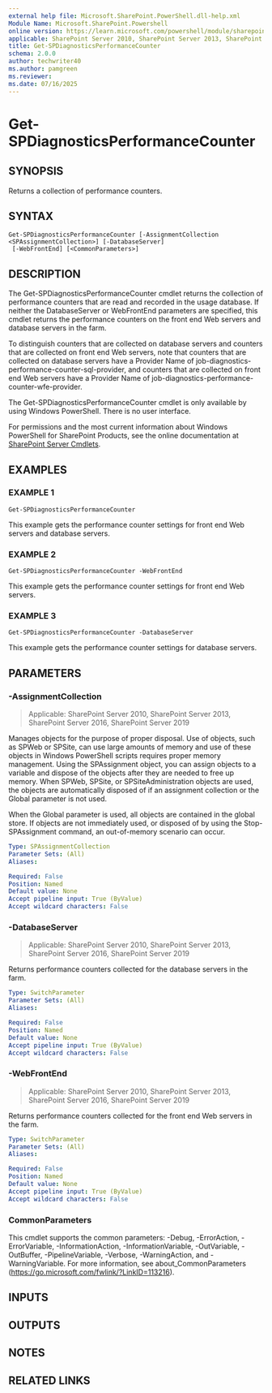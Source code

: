 ```yaml
---
external help file: Microsoft.SharePoint.PowerShell.dll-help.xml
Module Name: Microsoft.SharePoint.Powershell
online version: https://learn.microsoft.com/powershell/module/sharepoint-server/get-spdiagnosticsperformancecounter
applicable: SharePoint Server 2010, SharePoint Server 2013, SharePoint Server 2016, SharePoint Server 2019
title: Get-SPDiagnosticsPerformanceCounter
schema: 2.0.0
author: techwriter40
ms.author: pamgreen
ms.reviewer:
ms.date: 07/16/2025
---
```


# Get-SPDiagnosticsPerformanceCounter

## SYNOPSIS

Returns a collection of performance counters.


## SYNTAX

```
Get-SPDiagnosticsPerformanceCounter [-AssignmentCollection <SPAssignmentCollection>] [-DatabaseServer]
 [-WebFrontEnd] [<CommonParameters>]
```

## DESCRIPTION
The Get-SPDiagnosticsPerformanceCounter cmdlet returns the collection of performance counters that are read and recorded in the usage database.
If neither the DatabaseServer or WebFrontEnd parameters are specified, this cmdlet returns the performance counters on the front end Web servers and database servers in the farm.

To distinguish counters that are collected on database servers and counters that are collected on front end Web servers, note that counters that are collected on database servers have a Provider Name of job-diagnostics-performance-counter-sql-provider, and counters that are collected on front end Web servers have a Provider Name of job-diagnostics-performance-counter-wfe-provider.

The Get-SPDiagnosticsPerformanceCounter cmdlet is only available by using Windows PowerShell.
There is no user interface.

For permissions and the most current information about Windows PowerShell for SharePoint Products, see the online documentation at [SharePoint Server Cmdlets](https://learn.microsoft.com/powershell/sharepoint/sharepoint-server/sharepoint-server-cmdlets).

## EXAMPLES

### EXAMPLE 1
```
Get-SPDiagnosticsPerformanceCounter
```

This example gets the performance counter settings for front end Web servers and database servers.

### EXAMPLE 2
```
Get-SPDiagnosticsPerformanceCounter -WebFrontEnd
```

This example gets the performance counter settings for front end Web servers.

### EXAMPLE 3
```
Get-SPDiagnosticsPerformanceCounter -DatabaseServer
```

This example gets the performance counter settings for database servers.

## PARAMETERS

### -AssignmentCollection

> Applicable: SharePoint Server 2010, SharePoint Server 2013, SharePoint Server 2016, SharePoint Server 2019

Manages objects for the purpose of proper disposal. Use of objects, such as SPWeb or SPSite, can use large amounts of memory and use of these objects in Windows PowerShell scripts requires proper memory management. Using the SPAssignment object, you can assign objects to a variable and dispose of the objects after they are needed to free up memory. When SPWeb, SPSite, or SPSiteAdministration objects are used, the objects are automatically disposed of if an assignment collection or the Global parameter is not used.

When the Global parameter is used, all objects are contained in the global store. If objects are not immediately used, or disposed of by using the Stop-SPAssignment command, an out-of-memory scenario can occur.

```yaml
Type: SPAssignmentCollection
Parameter Sets: (All)
Aliases:

Required: False
Position: Named
Default value: None
Accept pipeline input: True (ByValue)
Accept wildcard characters: False
```

### -DatabaseServer

> Applicable: SharePoint Server 2010, SharePoint Server 2013, SharePoint Server 2016, SharePoint Server 2019

Returns performance counters collected for the database servers in the farm.

```yaml
Type: SwitchParameter
Parameter Sets: (All)
Aliases:

Required: False
Position: Named
Default value: None
Accept pipeline input: True (ByValue)
Accept wildcard characters: False
```

### -WebFrontEnd

> Applicable: SharePoint Server 2010, SharePoint Server 2013, SharePoint Server 2016, SharePoint Server 2019

Returns performance counters collected for the front end Web servers in the farm.

```yaml
Type: SwitchParameter
Parameter Sets: (All)
Aliases:

Required: False
Position: Named
Default value: None
Accept pipeline input: True (ByValue)
Accept wildcard characters: False
```

### CommonParameters
This cmdlet supports the common parameters: -Debug, -ErrorAction, -ErrorVariable, -InformationAction, -InformationVariable, -OutVariable, -OutBuffer, -PipelineVariable, -Verbose, -WarningAction, and -WarningVariable. For more information, see about_CommonParameters (https://go.microsoft.com/fwlink/?LinkID=113216).

## INPUTS

## OUTPUTS

## NOTES

## RELATED LINKS

